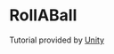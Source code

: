 # RollABall

Tutorial provided by [Unity](https://unity3d.com/learn/tutorials/projects/roll-ball-tutorial)
